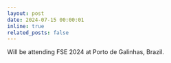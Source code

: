 ```yaml
---
layout: post
date: 2024-07-15 00:00:01
inline: true
related_posts: false
---
```


Will be attending FSE 2024 at Porto de Galinhas, Brazil.
